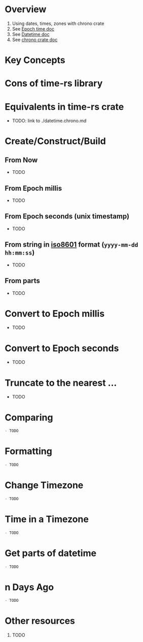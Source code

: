 # Overview
1. Using dates, times, zones with chrono crate
1. See [Epoch time doc](../common/epoch_time.md)
1. See [Datetime doc](../datetime.md)
1. See [chrono crate doc](../datetime.chrono.md)

# Key Concepts


# Cons of time-rs library


# Equivalents in time-rs crate
- TODO: link to ./datetime.chrono.md


# Create/Construct/Build

## From Now
- TODO


## From Epoch millis
- TODO


## From Epoch seconds (unix timestamp)
- TODO


## From string in [iso8601](https://en.wikipedia.org/wiki/ISO_8601) format (`yyyy-mm-dd hh:mm:ss`)
- TODO


## From parts
- TODO


# Convert to Epoch millis
- TODO


# Convert to Epoch seconds
- TODO


# Truncate to the nearest ...
- TODO


# Comparing
```rust
- TODO
```


# Formatting
```rust
- TODO
```



# Change Timezone
```rust
- TODO
```



# Time in a Timezone
```rust
- TODO
```


# Get parts of datetime
```rust
- TODO
```


# n Days Ago
```rust
- TODO
```


# Other resources
1. TODO
